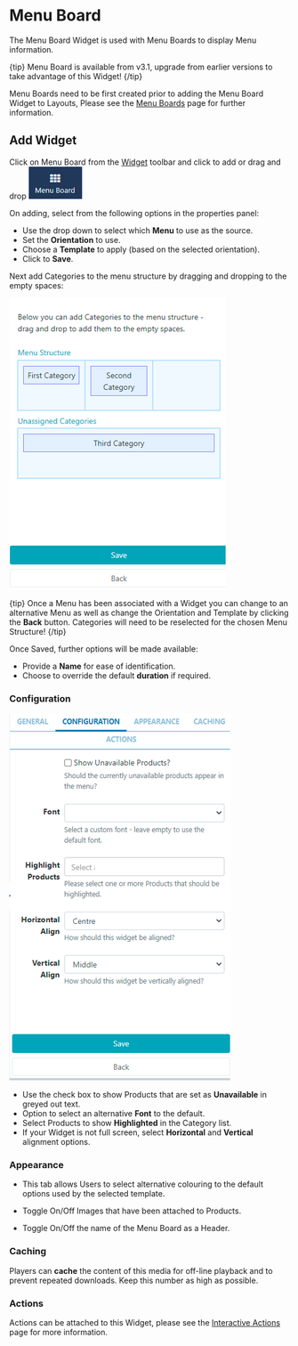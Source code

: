 <!--toc=widgets-->

# Menu Board

The Menu Board Widget is used with Menu Boards to display Menu information.

{tip}
Menu Board is available from v3.1, upgrade from earlier versions to take advantage of this Widget!
{/tip}

Menu Boards need to be first created prior to adding the Menu Board Widget to Layouts, Please see the  [Menu Boards](layouts_menuboards.html)  page for further information.

## Add Widget

Click on Menu Board from the [Widget](layouts_widgets.html) toolbar and click to add or drag and drop ![Menu Board Widget](img/3.1_media_modules_menuboards.png)



On adding, select from the following options in the properties panel:

- Use the drop down to select which **Menu** to use as the source.
- Set the **Orientation** to use.
- Choose a **Template** to apply (based on the selected orientation).
- Click to **Save**.

Next add Categories to the menu structure by dragging and dropping to the empty spaces:

![Structure](img/3.1_media_modules_menuboards_structure.png)

{tip}
Once a Menu has been associated with a Widget you can change to an alternative Menu as well as change the Orientation and Template by clicking the **Back** button. Categories will need to be reselected for the chosen Menu Structure!
{/tip}

Once Saved, further options will be made available:

- Provide a **Name** for ease of identification.
- Choose to override the default **duration** if required.

### Configuration

![Configuration](img/3.1_media_modules_menuboards_configuration.png)



- Use the check box to show Products that are set as **Unavailable** in greyed out text.
- Option to select an alternative **Font** to the default.
- Select Products to show **Highlighted** in the Category list.
- If your Widget is not full screen, select **Horizontal** and **Vertical** alignment options.

### Appearance

- This tab allows Users to select alternative colouring to the default options used by the selected template.

- Toggle On/Off Images that have been attached to Products.
- Toggle On/Off the name of the Menu Board as a Header.

### Caching

Players can **cache** the content of this media for off-line playback and to prevent repeated downloads. Keep this number as high as possible.

### Actions

Actions can be attached to this Widget, please see the [Interactive Actions](https://xibo.org.uk/manual/en/layouts_interactive_actions.html) page for more information.